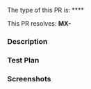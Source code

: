 The type of this PR is: \*\*\*\*

<!-- Bugfix/Feature/Enhancement.. -->

This PR resolves: **MX-**

### Description

<!-- Implementation description -->

### Test Plan

<!-- If necessary -->

### Screenshots

<!-- Add screenshots or simulator recordings if applicable -->
